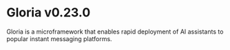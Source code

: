 # Gloria v0.23.0

Gloria is a microframework that enables rapid deployment of AI assistants to popular instant messaging platforms.

